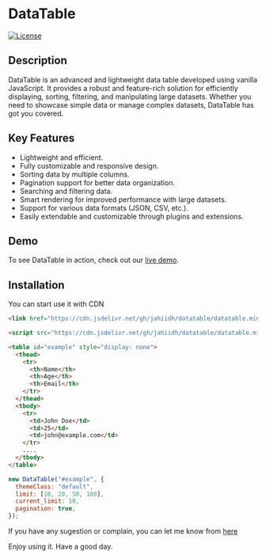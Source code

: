 # DataTable
[![License](https://img.shields.io/badge/license-MIT-blue.svg)](https://opensource.org/licenses/MIT)

## Description

DataTable is an advanced and lightweight data table developed using vanilla JavaScript. It provides a robust and feature-rich solution for efficiently displaying, sorting, filtering, and manipulating large datasets. Whether you need to showcase simple data or manage complex datasets, DataTable has got you covered.

## Key Features

- Lightweight and efficient.
- Fully customizable and responsive design.
- Sorting data by multiple columns.
- Pagination support for better data organization.
- Searching and filtering data.
- Smart rendering for improved performance with large datasets.
- Support for various data formats (JSON, CSV, etc.).
- Easily extendable and customizable through plugins and extensions.

## Demo

To see DataTable in action, check out our [live demo](https://tools.jahidh.com/datatable#datatable_examples).

## Installation

You can start use it with CDN

```html
<link href="https://cdn.jsdelivr.net/gh/jahiidh/datatable/datatable.min.css" rel="stylesheet"/>
```

```html
<script src="https://cdn.jsdelivr.net/gh/jahiidh/datatable/datatable.min.js"></script>
```

```html
<table id="example" style="display: none">
  <thead>
    <tr>
      <th>Name</th>
      <th>Age</th>
      <th>Email</th>
    </tr>
  </thead>
  <tbody>
    <tr>
      <td>John Doe</td>
      <td>25</td>
      <td>john@example.com</td>
    </tr>
    ....
  </tbody>
</table>
```

```javascript
new DataTable("#example", {
  themeClass: "default",
  limit: [10, 20, 50, 100],
  current_limit: 10,
  pagination: true,
});
```

If you have any sugestion or complain, you can let me know from [here]('https://jahidh.com/contact')

Enjoy using it. Have a good day.
